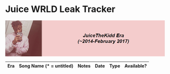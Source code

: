# Juice WRLD Leak Tracker

![JuiceTheKidd Era](https://github.com/Dylbin/Tracker/blob/main/JTK.png?raw=true)

| Era | Song Name (* = untitled) | Notes | Date | Type | Available? |
|-----|---------------|--------------|-----|-----|---------|
